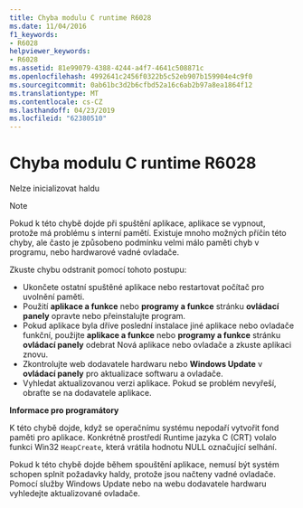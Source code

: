 ```yaml
---
title: Chyba modulu C runtime R6028
ms.date: 11/04/2016
f1_keywords:
- R6028
helpviewer_keywords:
- R6028
ms.assetid: 81e99079-4388-4244-a4f7-4641c508871c
ms.openlocfilehash: 4992641c2456f0322b5c52eb907b159904e4c9f0
ms.sourcegitcommit: 0ab61bc3d2b6cfbd52a16c6ab2b97a8ea1864f12
ms.translationtype: MT
ms.contentlocale: cs-CZ
ms.lasthandoff: 04/23/2019
ms.locfileid: "62380510"
---
```

# <a name="c-runtime-error-r6028"></a>Chyba modulu C runtime R6028

Nelze inicializovat haldu

> [!NOTE]
> Pokud k této chybě dojde při spuštění aplikace, aplikace se vypnout, protože má problému s interní pamětí. Existuje mnoho možných příčin této chyby, ale často je způsobeno podmínku velmi málo paměti chyb v programu, nebo hardwarové vadné ovladače.
>
> Zkuste chybu odstranit pomocí tohoto postupu:
>
> - Ukončete ostatní spuštěné aplikace nebo restartovat počítač pro uvolnění paměti.
> - Použití **aplikace a funkce** nebo **programy a funkce** stránku **ovládací panely** opravte nebo přeinstalujte program.
> - Pokud aplikace byla dříve poslední instalace jiné aplikace nebo ovladače funkční, použijte **aplikace a funkce** nebo **programy a funkce** stránku **ovládací panely** odebrat Nová aplikace nebo ovladače a zkuste aplikaci znovu.
> - Zkontrolujte web dodavatele hardwaru nebo **Windows Update** v **ovládací panely** pro aktualizace softwaru a ovladače.
> - Vyhledat aktualizovanou verzi aplikace. Pokud se problém nevyřeší, obraťte se na dodavatele aplikace.

**Informace pro programátory**

K této chybě dojde, když se operačnímu systému nepodaří vytvořit fond paměti pro aplikace. Konkrétně prostředí Runtime jazyka C (CRT) volalo funkci Win32 `HeapCreate`, která vrátila hodnotu NULL označující selhání.

Pokud k této chybě dojde během spouštění aplikace, nemusí být systém schopen splnit požadavky haldy, protože jsou načteny vadné ovladače. Pomocí služby Windows Update nebo na webu dodavatele hardwaru vyhledejte aktualizované ovladače.
